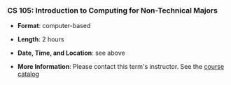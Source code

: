 <!---
Feel free to change this link if there is something more appropriate.
Do not change the anchor name.
-->

### CS 105: Introduction to Computing for Non-Technical Majors



* **Format**: computer-based
<!--- -->
* **Length**: 2 hours
<!--- -->
* **Date, Time, and Location**: see above
<!--- -->
* **More Information**: Please contact this term's instructor.   See the [course catalog](https://courses.illinois.edu/schedule)
